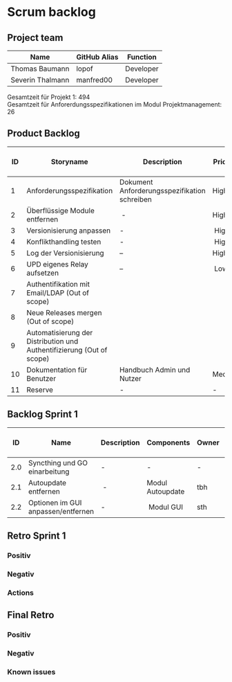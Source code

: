# Scrum backlog
## Project team
Name | GitHub Alias | Function
--- | --- | --- 
Thomas Baumann | lopof | Developer
Severin Thalmann | manfred00 | Developer

Gesamtzeit für Projekt 1: 494 <br>
Gesamtzeit für Anforerdungsspezifikationen im Modul Projektmanagement: 26

## Product Backlog
ID | Storyname | Description | Priority | Effort plan original | Effort plan updated | Effort acutal | Status
--- | --- | --- | --- | --- | --- | --- | ---
1 | Anforderungsspezifikation | Dokument Anforderungsspezifikation schreiben | High | 26 | - | - | Open
2 | Überflüssige Module entfernen| - | High | 140 | - | - | Open
3 | Versionisierung anpassen | - | High | 100 | - | - | Open
4 | Konflikthandling testen | - | High | 10 | - | - | Open
5 | Log der Versionisierung | – | High | 110 | – | – | Open
6 | UPD eigenes Relay aufsetzen | – | Low | 35 | - | - | Open
7 | Authentifikation mit Email/LDAP (Out of scope)
8 | Neue Releases mergen (Out of scope)
9 | Automatisierung der Distribution und Authentifizierung (Out of scope)
10 | Dokumentation für Benutzer | Handbuch Admin und Nutzer | Medium | 10 | - | - | Open
11 | Reserve | - | - | 89 | - | - | Open



## Backlog Sprint 1
ID | Name | Description | Components | Owner | Reviewer | Priority | Effort plan original | Effort plan updated | Effort actual | Status
--- | --- | --- | --- | --- | --- | --- | --- | --- | --- | ---
2.0 | Syncthing und GO einarbeitung | - | - | - | - | High | 20 | - | - | Open
2.1 | Autoupdate entfernen | - | Modul Autoupdate | tbh | sth | High | 20 | - | - | Open
2.2 | Optionen im GUI anpassen/entfernen | - | Modul GUI | sth | tba| High | 20 | - | - | Open



## Retro Sprint 1
### Positiv

### Negativ

### Actions


## Final Retro
### Positiv

### Negativ

### Known issues
